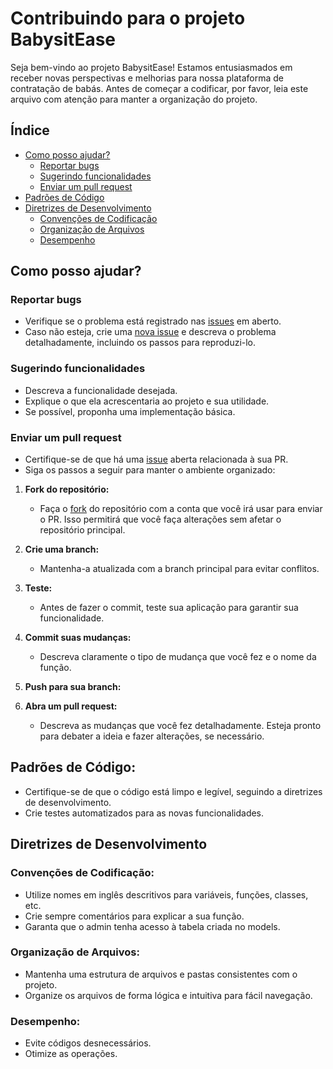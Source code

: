 # Contribuindo para o projeto BabysitEase

Seja bem-vindo ao projeto BabysitEase! Estamos entusiasmados em receber novas perspectivas e melhorias para nossa plataforma de contratação de babás. Antes de começar a codificar, por favor, leia este arquivo com atenção para manter a organização do projeto.

## Índice

- [Como posso ajudar?](#como-posso-ajudar)
  - [Reportar bugs](#reportar-bugs)
  - [Sugerindo funcionalidades](#sugerindo-funcionalidades)
  - [Enviar um pull request](#enviar-um-pull-request)
- [Padrões de Código](#padrões-de-código)
- [Diretrizes de Desenvolvimento](#diretrizes-de-desenvolvimento)
  - [Convenções de Codificação](#convenções-de-codificação)
  - [Organização de Arquivos](#organização-de-arquivos)
  - [Desempenho](#desempenho)

## Como posso ajudar?

### Reportar bugs

* Verifique se o problema está registrado nas [issues](https://github.com/mesa-6/BabysitEase/issues) em aberto.
* Caso não esteja, crie uma [nova issue](https://github.com/mesa-6/BabysitEase/issues/new/choose) e descreva o problema detalhadamente, incluindo os passos para reproduzi-lo.

### Sugerindo funcionalidades

* Descreva a funcionalidade desejada.
* Explique o que ela acrescentaria ao projeto e sua utilidade.
* Se possível, proponha uma implementação básica.

### Enviar um pull request

* Certifique-se de que há uma [issue](https://github.com/mesa-6/BabysitEase/issues) aberta relacionada à sua PR.
* Siga os passos a seguir para manter o ambiente organizado:

1. **Fork do repositório:**
    - Faça o [fork](https://docs.github.com/pt/pull-requests/collaborating-with-pull-requests/working-with-forks/about-forks) do repositório com a conta que você irá usar para enviar o PR. Isso permitirá que você faça alterações sem afetar o repositório principal.

2. **Crie uma branch:**
    - Mantenha-a atualizada com a branch principal para evitar conflitos.

3. **Teste:**
    - Antes de fazer o commit, teste sua aplicação para garantir sua funcionalidade.

4. **Commit suas mudanças:**
    - Descreva claramente o tipo de mudança que você fez e o nome da função.

5. **Push para sua branch:**

6. **Abra um pull request:**
    - Descreva as mudanças que você fez detalhadamente. Esteja pronto para debater a ideia e fazer alterações, se necessário.

## Padrões de Código:

* Certifique-se de que o código está limpo e legível, seguindo a diretrizes de desenvolvimento.
* Crie testes automatizados para as novas funcionalidades.

## Diretrizes de Desenvolvimento

### Convenções de Codificação:

* Utilize nomes em inglês descritivos para variáveis, funções, classes, etc.
* Crie sempre comentários para explicar a sua função.
* Garanta que o admin tenha acesso à tabela criada no models.

### Organização de Arquivos:

* Mantenha uma estrutura de arquivos e pastas consistentes com o projeto.
* Organize os arquivos de forma lógica e intuitiva para fácil navegação.

### Desempenho:

* Evite códigos desnecessários.
* Otimize as operações.
